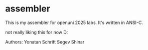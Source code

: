 # assembler
This is my assembler for openuni 2025 labs. It's written in ANSI-C.

not really liking this for now D:

Authors: 
Yonatan Schrift
Segev Shinar


